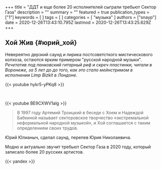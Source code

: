+++
title = "ДДТ и  еще более 20 исполнителей сыграли требьют Сектор Газа"
description = ""
summary = ""
featured = true
publication_types = ["1"]
keywords = [ ]
tags = [ ]
categories = [ "музыка" ]
authors = ["snayp"]
date = 2020-12-26T13:43:10.795Z
lastmod = 2020-12-26T13:43:25.629Z
+++

## Хой Жив {#юрий_хой}

Невереятно дерзкий саунд и лирика постсоветсткого мистическового колхоза, остаются ярким примером "русской народной музыки". *Речетатив под панковский гитарный риф и скреч пластинки, читали в Воронеже, за 5 лет до до того, как это стало мейнстримом в исполнении Limp Bizkit в Лондоне.*

{{< youtube hykr5-yPKq8 >}}

<br/>

{{< youtube BE9CXWV1alg >}}

> В 1997 году Артемий Троицкий в беседе с Хоем и Надеждой Бабкиной называет секторовское творчество «экстремальной неформальной народной музыкой», и Хой соглашается с таким определением своих трудов.

Юрий Юлианыч, сделал саунд, перепев Юрия Николаевича. 

Модно и актуально звучит требьют Сектор Газа в 2020 году, который записало более 20 русских артистов.

{{< yandex >}}
